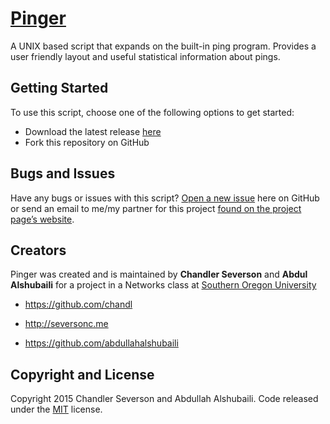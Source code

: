 # [Pinger](http://seversonc.me/pinger)

A UNIX based script that expands on the built-in ping program. Provides a user friendly layout and useful statistical information about pings.

## Getting Started

To use this script, choose one of the following options to get started:
* Download the latest release [here](http://seversonc.me/pinger/)
* Fork this repository on GitHub

## Bugs and Issues

Have any bugs or issues with this script? [Open a new issue](https://github.com/chandl/pinger/issues) here on GitHub or send an email to me/my partner for this project [found on the project page’s website](http://seversonc.me/pinger). 

## Creators

Pinger was created and is maintained by **Chandler Severson** and **Abdul Alshubaili** for a project in a Networks class at [Southern Oregon University](http://sou.edu)

* https://github.com/chandl
* http://seversonc.me

* https://github.com/abdullahalshubaili

## Copyright and License
Copyright 2015 Chandler Severson and Abdullah Alshubaili. Code released under the [MIT](https://github.com/chandl/pinger/blob/master/LICENSE) license.
